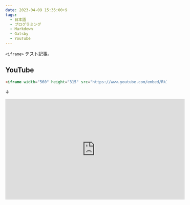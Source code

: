```yaml
---
date: 2023-04-09 15:35:00+9
tags:
  - 日本語
  - プログラミング
  - Markdown
  - Gatsby
  - YouTube
---
```


`<iframe>` テスト記事。

<!-- more -->

## YouTube

```markdown
<iframe width="560" height="315" src="https://www.youtube.com/embed/Rk1MYMPDx3s" title="YouTube video player" frameborder="0" allow="accelerometer; autoplay; clipboard-write; encrypted-media; gyroscope; picture-in-picture; web-share" allowfullscreen></iframe>
```

↓

<iframe width="560" height="315" src="https://www.youtube.com/embed/Rk1MYMPDx3s" title="YouTube video player" frameborder="0" allow="accelerometer; autoplay; clipboard-write; encrypted-media; gyroscope; picture-in-picture; web-share" allowfullscreen></iframe>
